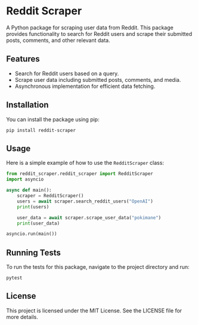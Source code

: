 # Reddit Scraper

A Python package for scraping user data from Reddit. This package provides functionality to search for Reddit users and scrape their submitted posts, comments, and other relevant data.

## Features

- Search for Reddit users based on a query.
- Scrape user data including submitted posts, comments, and media.
- Asynchronous implementation for efficient data fetching.

## Installation

You can install the package using pip:

```
pip install reddit-scraper
```

## Usage

Here is a simple example of how to use the `RedditScraper` class:

```python
from reddit_scraper.reddit_scraper import RedditScraper
import asyncio

async def main():
    scraper = RedditScraper()
    users = await scraper.search_reddit_users("OpenAI")
    print(users)

    user_data = await scraper.scrape_user_data("pokimane")
    print(user_data)

asyncio.run(main())
```

## Running Tests

To run the tests for this package, navigate to the project directory and run:

```
pytest
```

## License

This project is licensed under the MIT License. See the LICENSE file for more details.